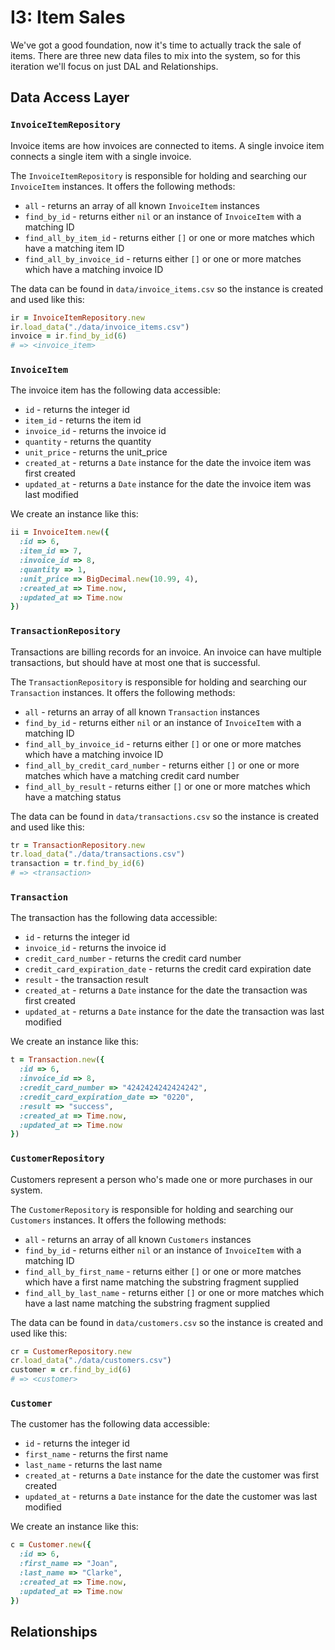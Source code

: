 # I3: Item Sales

We've got a good foundation, now it's time to actually track the sale of items. There are three new data files to mix into the system, so for this iteration we'll focus on just DAL and Relationships.

## Data Access Layer

### `InvoiceItemRepository`

Invoice items are how invoices are connected to items. A single invoice item connects a single item with a single invoice.

The `InvoiceItemRepository` is responsible for holding and searching our `InvoiceItem`
instances. It offers the following methods:

* `all` - returns an array of all known `InvoiceItem` instances
* `find_by_id` - returns either `nil` or an instance of `InvoiceItem` with a matching ID
* `find_all_by_item_id` - returns either `[]` or one or more matches which have a matching item ID
* `find_all_by_invoice_id` - returns either `[]` or one or more matches which have a matching invoice ID

The data can be found in `data/invoice_items.csv` so the instance is created and used like this:

```ruby
ir = InvoiceItemRepository.new
ir.load_data("./data/invoice_items.csv")
invoice = ir.find_by_id(6)
# => <invoice_item>
```

### `InvoiceItem`

The invoice item has the following data accessible:

* `id` - returns the integer id
* `item_id` - returns the item id
* `invoice_id` - returns the invoice id
* `quantity` - returns the quantity
* `unit_price` - returns the unit_price
* `created_at` - returns a `Date` instance for the date the invoice item was first created
* `updated_at` - returns a `Date` instance for the date the invoice item was last modified

We create an instance like this:

```ruby
ii = InvoiceItem.new({
  :id => 6,
  :item_id => 7,
  :invoice_id => 8,
  :quantity => 1,
  :unit_price => BigDecimal.new(10.99, 4),
  :created_at => Time.now,
  :updated_at => Time.now
})
```

### `TransactionRepository`

Transactions are billing records for an invoice. An invoice can have multiple transactions, but should have at most one that is successful.

The `TransactionRepository` is responsible for holding and searching our `Transaction`
instances. It offers the following methods:

* `all` - returns an array of all known `Transaction` instances
* `find_by_id` - returns either `nil` or an instance of `InvoiceItem` with a matching ID
* `find_all_by_invoice_id` - returns either `[]` or one or more matches which have a matching invoice ID
* `find_all_by_credit_card_number` - returns either `[]` or one or more matches which have a matching credit card number
* `find_all_by_result` - returns either `[]` or one or more matches which have a matching status

The data can be found in `data/transactions.csv` so the instance is created and used like this:

```ruby
tr = TransactionRepository.new
tr.load_data("./data/transactions.csv")
transaction = tr.find_by_id(6)
# => <transaction>
```

### `Transaction`

The transaction has the following data accessible:

* `id` - returns the integer id
* `invoice_id` - returns the invoice id
* `credit_card_number` - returns the credit card number
* `credit_card_expiration_date` - returns the credit card expiration date
* `result` - the transaction result
* `created_at` - returns a `Date` instance for the date the transaction was first created
* `updated_at` - returns a `Date` instance for the date the transaction was last modified

We create an instance like this:

```ruby
t = Transaction.new({
  :id => 6,
  :invoice_id => 8,
  :credit_card_number => "4242424242424242",
  :credit_card_expiration_date => "0220",
  :result => "success",
  :created_at => Time.now,
  :updated_at => Time.now
})
```

### `CustomerRepository`

Customers represent a person who's made one or more purchases in our system.

The `CustomerRepository` is responsible for holding and searching our `Customers`
instances. It offers the following methods:

* `all` - returns an array of all known `Customers` instances
* `find_by_id` - returns either `nil` or an instance of `InvoiceItem` with a matching ID
* `find_all_by_first_name` - returns either `[]` or one or more matches which have a first name matching the substring fragment supplied
* `find_all_by_last_name` - returns either `[]` or one or more matches which have a last name matching the substring fragment supplied

The data can be found in `data/customers.csv` so the instance is created and used like this:

```ruby
cr = CustomerRepository.new
cr.load_data("./data/customers.csv")
customer = cr.find_by_id(6)
# => <customer>
```

### `Customer`

The customer has the following data accessible:

* `id` - returns the integer id
* `first_name` - returns the first name
* `last_name` - returns the last name
* `created_at` - returns a `Date` instance for the date the customer was first created
* `updated_at` - returns a `Date` instance for the date the customer was last modified

We create an instance like this:

```ruby
c = Customer.new({
  :id => 6,
  :first_name => "Joan",
  :last_name => "Clarke",
  :created_at => Time.now,
  :updated_at => Time.now
})
```

## Relationships
